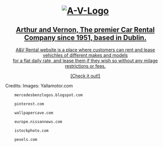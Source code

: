 <h1 align= "center">
  <a href="https://trizanf.github.io/A-V-Rental/" target="_blank"><img src="https://i.ibb.co/SsdVgvL/A-V-Logo.png" alt="A-V-Logo" border="0">
</h1>

<h2 align="center">
    Arthur and Vernon, The premier Car Rental Company since 1951, based in Dublin.
    <br>
</h2> 
<div align= "center">
    <p> A&V Rental website is a place where customers can rent and lease vehichles of different makes and models <br>
    for a flat daily rate, and lease them if they wish so without any milage restrictions or fees. </p>
    <a href="https://trizanf.github.io/A-V-Rental">[Check it out!]</a>
</div>













































Credits:
    Images: 
        Yallamotor.com

        mercedesbenzlogos.blogspot.com
        
        pinterest.com
        
        wallpapercave.com
        
        europe.nissannews.com
        
        istockphoto.com
        
        pexels.com

 
  










 




